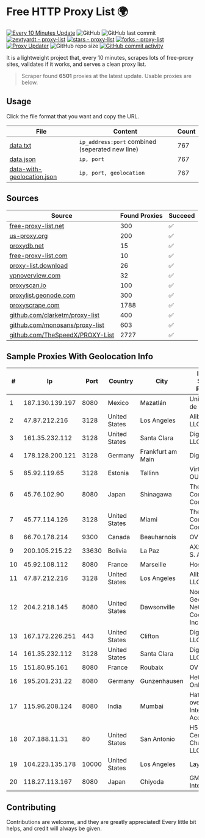 
# Free HTTP Proxy List 🌍

[![Every 10 Minutes Update](https://github.com/mertguvencli/http-proxy-list/actions/workflows/main.yml/badge.svg?branch=main)](https://github.com/mertguvencli/http-proxy-list/actions/workflows/main.yml)
![GitHub](https://img.shields.io/github/license/mertguvencli/http-proxy-list)
![GitHub last commit](https://img.shields.io/github/last-commit/mertguvencli/http-proxy-list)
[![zevtyardt - proxy-list](https://img.shields.io/static/v1?label=zevtyardt&message=proxy-list&color=blue&logo=github)](https://github.com/zevtyardt/proxy-list "Go to GitHub repo")
[![stars - proxy-list](https://img.shields.io/github/stars/zevtyardt/proxy-list?style=social)](https://github.com/zevtyardt/proxy-list)
[![forks - proxy-list](https://img.shields.io/github/forks/zevtyardt/proxy-list?style=social)](https://github.com/zevtyardt/proxy-list)
[![Proxy Updater](https://github.com/zevtyardt/proxy-list/workflows/Proxy%20Updater/badge.svg)](https://github.com/zevtyardt/proxy-list/actions?query=workflow:"Proxy+Updater")
![GitHub repo size](https://img.shields.io/github/repo-size/zevtyardt/proxy-list)
[![GitHub commit activity](https://img.shields.io/github/commit-activity/m/zevtyardt/proxy-list?logo=commits)](https://github.com/zevtyardt/proxy-list/commits/main)

It is a lightweight project that, every 10 minutes, scrapes lots of free-proxy sites, validates if it works, and serves a clean proxy list.

> Scraper found **6501** proxies at the latest update. Usable proxies are below.

## Usage

Click the file format that you want and copy the URL.

|File|Content|Count|
|----|-------|-----|
|[data.txt](https://raw.githubusercontent.com/mertguvencli/http-proxy-list/main/proxy-list/data.txt)|`ip_address:port` combined (seperated new line)|767|
|[data.json](https://raw.githubusercontent.com/mertguvencli/http-proxy-list/main/proxy-list/data.json)|`ip, port`|767|
|[data-with-geolocation.json](https://raw.githubusercontent.com/mertguvencli/http-proxy-list/main/proxy-list/data-with-geolocation.json)|`ip, port, geolocation`|767|

## Sources

|Source|Found Proxies|Succeed|
|------|-------------|-------|
|[free-proxy-list.net](https://free-proxy-list.net)|300|✅|
|[us-proxy.org](https://www.us-proxy.org)|200|✅|
|[proxydb.net](http://proxydb.net)|15|✅|
|[free-proxy-list.com](https://free-proxy-list.com/?page=&port=&type%5B%5D=http&type%5B%5D=https&up_time=0&search=Search)|10|✅|
|[proxy-list.download](https://www.proxy-list.download/HTTP)|26|✅|
|[vpnoverview.com](https://vpnoverview.com/privacy/anonymous-browsing/free-proxy-servers)|32|✅|
|[proxyscan.io](https://www.proxyscan.io)|100|✅|
|[proxylist.geonode.com](https://proxylist.geonode.com/api/proxy-list?limit=300&page=1&sort_by=lastChecked&sort_type=desc&protocols=http,https)|300|✅|
|[proxyscrape.com](https://api.proxyscrape.com/v2/?request=displayproxies&protocol=http&timeout=10000&country=all&ssl=all&anonymity=all)|1788|✅|
|[github.com/clarketm/proxy-list](https://raw.githubusercontent.com/clarketm/proxy-list/master/proxy-list-raw.txt)|400|✅|
|[github.com/monosans/proxy-list](https://raw.githubusercontent.com/monosans/proxy-list/main/proxies/http.txt)|603|✅|
|[github.com/TheSpeedX/PROXY-List](https://raw.githubusercontent.com/TheSpeedX/PROXY-List/master/http.txt)|2727|✅|


## Sample Proxies With Geolocation Info

|#|Ip|Port|Country|City|Internet Service Provider|
|-|--|----|-------|----|-------------------------|
|1|187.130.139.197|8080|Mexico|Mazatlán|Uninet S.A. de C.V.|
|2|47.87.212.216|3128|United States|Los Angeles|Alibaba.com LLC|
|3|161.35.232.112|3128|United States|Santa Clara|DigitalOcean, LLC|
|4|178.128.200.121|3128|Germany|Frankfurt am Main|DigitalOcean|
|5|85.92.119.65|3128|Estonia|Tallinn|Virtuaalinfra OU|
|6|45.76.102.90|8080|Japan|Shinagawa|The Constant Company|
|7|45.77.114.126|3128|United States|Miami|The Constant Company|
|8|66.70.178.214|9300|Canada|Beauharnois|OVH SAS|
|9|200.105.215.22|33630|Bolivia|La Paz|AXS Bolivia S. A.|
|10|45.92.108.112|8080|France|Marseille|Hosteur SAS|
|11|47.87.212.216|3128|United States|Los Angeles|Alibaba.com LLC|
|12|204.2.218.145|8080|United States|Dawsonville|North Georgia Network Cooperative, Inc.|
|13|167.172.226.251|443|United States|Clifton|DigitalOcean, LLC|
|14|161.35.232.112|3128|United States|Santa Clara|DigitalOcean, LLC|
|15|151.80.95.161|8080|France|Roubaix|OVH SAS|
|16|195.201.231.22|8080|Germany|Gunzenhausen|Hetzner Online GmbH|
|17|115.96.208.124|8080|India|Mumbai|Hathway IP over Cable Internet Access|
|18|207.188.11.31|80|United States|San Antonio|H5 Data Centers - Chandler LLC|
|19|104.223.135.178|10000|United States|Los Angeles|LayerHost|
|20|118.27.113.167|8080|Japan|Chiyoda|GMO Internet, Inc.|



## Contributing

Contributions are welcome, and they are greatly appreciated! Every
little bit helps, and credit will always be given.

